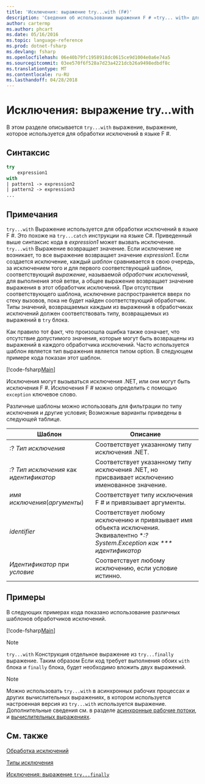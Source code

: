 ```yaml
---
title: 'Исключения: выражение try...with (F#)'
description: 'Сведения об использовании выражения F # «try... with» для обработки исключений.'
author: cartermp
ms.author: phcart
ms.date: 05/16/2016
ms.topic: language-reference
ms.prod: dotnet-fsharp
ms.devlang: fsharp
ms.openlocfilehash: 06e40b79fc1958918dc0615ce9d1004e0a6e74a5
ms.sourcegitcommit: 03ee570f6f528a7d23a4221dcb26a9498edbdf8c
ms.translationtype: MT
ms.contentlocale: ru-RU
ms.lasthandoff: 04/28/2018
---
```

# <a name="exceptions-the-trywith-expression"></a>Исключения: выражение try...with

В этом разделе описывается `try...with` выражение, выражение, которое используется для обработки исключений в языке F #.


## <a name="syntax"></a>Синтаксис

```fsharp
try
    expression1
with
| pattern1 -> expression2
| pattern2 -> expression3
...
```

## <a name="remarks"></a>Примечания
`try...with` Выражение используется для обработки исключений в языке F #. Это похоже на `try...catch` инструкции на языке C#. Приведенный выше синтаксис кода в *expression1* может вызвать исключение. `try...with` Выражение возвращает значение. Если исключение не возникает, то все выражение возвращает значение *expression1*. Если создается исключение, каждый *шаблон* сравнивается в свою очередь, за исключением того и для первого соответствующий шаблон, соответствующий *выражение*, называемой *обработчик исключений*, для выполнения этой ветви, а общее выражение возвращает значение выражения в этот обработчик исключений. При отсутствии соответствующего шаблона, исключение распространяется вверх по стеку вызовов, пока не будет найден соответствующий обработчик. Типы значений, возвращаемых каждым из выражений в обработчиках исключений должен соответствовать типу, возвращаемых из выражений в `try` блока.

Как правило тот факт, что произошла ошибка также означает, что отсутствие допустимого значения, которые могут быть возвращены из выражений в каждого обработчика исключений. Часто используется шаблон является тип выражения является типом option. В следующем примере кода показан этот шаблон.

[!code-fsharp[Main](../../../../samples/snippets/fsharp/lang-ref-2/snippet5601.fs)]

Исключения могут вызываться исключения .NET, или они могут быть исключения F #. Исключения F # можно определить с помощью `exception` ключевое слово.

Различные шаблоны можно использовать для фильтрации по типу исключения и другие условия; Возможные варианты приведены в следующей таблице.


|Шаблон|Описание|
|-------|-----------|
|:? *Тип исключения*|Соответствует указанному типу исключения .NET.|
|:? *Тип исключения* как *идентификатор*|Соответствует указанному типу исключения .NET, но присваивает исключению именованное значение.|
|*имя исключения*(*аргументы*)|Соответствует типу исключения F # и привязывает аргументы.|
|*identifier*|Соответствует любому исключению и привязывает имя объекта исключения. Эквивалентно **:? System.Exception как *** идентификатор*|
|*Идентификатор* при *условие*|Соответствует любому исключению, если условие истинно.|

## <a name="examples"></a>Примеры
В следующих примерах кода показано использование различных шаблонов обработчиков исключений.

[!code-fsharp[Main](../../../../samples/snippets/fsharp/lang-ref-2/snippet5602.fs)]
    
>[!NOTE] 
`try...with` Конструкция отдельное выражение из `try...finally` выражение. Таким образом Если код требует выполнения обоих `with` блока и `finally` блока, будет необходимо вложить двух выражений.

>[!NOTE] 
Можно использовать `try...with` в асинхронных рабочих процессах и других вычислительных выражениях, в котором используется настроенная версия из `try...with` используется выражение. Дополнительные сведения см. в разделе [асинхронные рабочие потоки](../asynchronous-workflows.md), и [вычислительных выражениях](../computation-expressions.md).


## <a name="see-also"></a>См. также
[Обработка исключений](index.md)

[Типы исключения](exception-types.md)

[Исключения: выражение `try...finally`](the-try-finally-expression.md)
